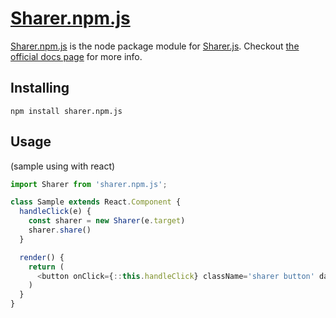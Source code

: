 [Sharer.npm.js](https://www.npmjs.com/package/sharer.npm.js)
=========

[Sharer.npm.js](https://www.npmjs.com/package/sharer.npm.js) is the node package module for [Sharer.js](https://ellisonleao.github.io/sharer.js/). Checkout [the official docs page](https://ellisonleao.github.io/sharer.js/) for more info.

## Installing

```
npm install sharer.npm.js
```

## Usage

(sample using with react)

```javascript
import Sharer from 'sharer.npm.js';

class Sample extends React.Component {
  handleClick(e) {
    const sharer = new Sharer(e.target)
    sharer.share()
  }

  render() {
    return (
      <button onClick={::this.handleClick} className='sharer button' data-sharer='twitter' data-title='Checkout Sharer.js!' data-url={`https://ellisonleao.github.io/sharer.js/`}>Share on Twitter</button>
    )
  }
}
```
